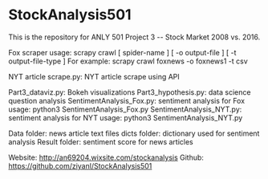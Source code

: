 # StockAnalysis501
This is the repository for ANLY 501 Project 3 -- Stock Market 2008 vs. 2016.

Fox scraper usage: scrapy crawl [ spider-name ] [ -o output-file ] [ -t output-file-type ]
For example: scrapy crawl foxnews -o foxnews1 -t csv

NYT article scrape.py: NYT article scrape using API

Part3_dataviz.py: Bokeh visualizations
Part3_hypothesis.py: data science question analysis
SentimentAnalysis_Fox.py: sentiment analysis for Fox
                          usage: python3 SentimentAnalysis_Fox.py
SentimentAnalysis_NYT.py: sentiment analysis for NYT
                          usage: python3 SentimentAnalysis_NYT.py

Data folder: news article text files
dicts folder: dictionary used for sentiment analysis
Result folder: sentiment score for news articles

Website: http://an69204.wixsite.com/stockanalysis
Github: https://github.com/ziyanl/StockAnalysis501
